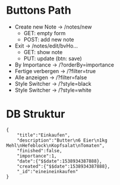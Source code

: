 # Buttons Path
  * Create new Note -> /notes/new
    * GET: empty form
    * POST: add new note
  * Exit            -> /notes/edit/bvHo...
    * GET: show note
    * PUT: update (btn: save)
  * By Importance     -> /?orderBy=importance
  * Fertige verbergen -> /?filter=true
  * Alle anzeigen     -> /?filter=false
  * Style Switcher    -> /?style=black
  * Style Switcher    -> /?style=white







# DB Struktur
```
{
    "title":"Einkaufen",
    "description":"Butter\n6 Eier\n1kg Mehl\nHefeblock\nKopfsalat\nTomaten",
    "finished":false,
    "importance":1,
    "date":{"$$date":1538934387888},
    "created":{"$$date":1538934387888},
    "_id":"eineineinkaufen"
}
```
